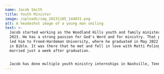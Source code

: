 ```yaml
---
name: Jacob Smith
title: Youth Minister
image: /uploads/img_20231105_144831.png
alt: A headeshot image of a young man smiling
text: >-
  Jacob started working as the Woodland Hills youth and family minister in May
  2023. He has a strong passion for God's Word and for ministry. That passion
  led him to Freed-Hardeman University, where he graduated in May 2022 with a BS
  in Bible. It was there that he met and fell in love with Matti Poling, whom he
  married just a week after graduation.


  Jacob has done multiple youth ministry internships in Nashville, Tennessee and Conyers, Georgia. He is always seeking ways to improve his God-given talents to strengthen and grow the Lord's kingdom. He is an avid board game fanatic, but also enjoys video games and movies.
---
```

